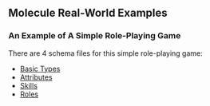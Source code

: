 ## Molecule Real-World Examples

### An Example of A Simple Role-Playing Game

There are 4 schema files for this simple role-playing game:
- [Basic Types](schemas/common/basic_types.mol)
- [Attributes](schemas/attributes.mol)
- [Skills](schemas/skills.mol)
- [Roles](schemas/roles.mol)
